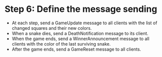 # Step 6: Define the message sending

- At each step, send a GameUpdate message to all clients with the list of changed squares and their new colors.
- When a snake dies, send a DeathNotification message to its client.
- When the game ends, send a WinnerAnnouncement message to all clients with the color of the last surviving snake.
- After the game ends, send a GameReset message to all clients.